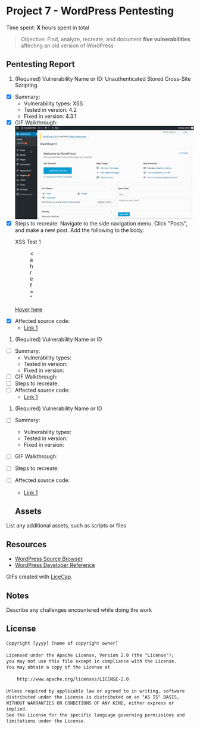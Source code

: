 # Project 7 - WordPress Pentesting

Time spent: **X** hours spent in total

> Objective: Find, analyze, recreate, and document **five vulnerabilities** affecting an old version of WordPress

## Pentesting Report

1. (Required) Vulnerability Name or ID: Unauthenticated Stored Cross-Site Scripting
  - [x] Summary: 
    - Vulnerability types: XSS
    - Tested in version: 4.2
    - Fixed in version: 4.3.1
  - [x] GIF Walkthrough: <img src="XSS1.gif" width="800"> 
  - [x] Steps to recreate: Navigate to the side navigation menu. Click "Posts", and make a new post. Add the following to the body: <p>XSS Test 1<figure style="width: 1px;" class="wp-caption alignnone"><figcaption class="wp-caption-text"><a href="</figcaption></figure></a><a href="http://onMouseOver='alert(1)'">Hover here</a></p>
  - [x] Affected source code:
    - [Link 1](https://blog.checkpoint.com/2015/09/15/finding-vulnerabilities-in-core-wordpress-a-bug-hunters-trilogy-part-iii-ultimatum/)

1. (Required) Vulnerability Name or ID
  - [ ] Summary: 
    - Vulnerability types:
    - Tested in version:
    - Fixed in version: 
  - [ ] GIF Walkthrough: 
  - [ ] Steps to recreate: 
  - [ ] Affected source code:
    - [Link 1](https://core.trac.wordpress.org/browser/tags/version/src/source_file.php)
1. (Required) Vulnerability Name or ID
  - [ ] Summary: 
    - Vulnerability types:
    - Tested in version:
    - Fixed in version: 
  - [ ] GIF Walkthrough: 
  - [ ] Steps to recreate: 
  - [ ] Affected source code:
    - [Link 1](https://core.trac.wordpress.org/browser/tags/version/src/source_file.php)

    ## Assets

List any additional assets, such as scripts or files

## Resources

- [WordPress Source Browser](https://core.trac.wordpress.org/browser/)
- [WordPress Developer Reference](https://developer.wordpress.org/reference/)

GIFs created with [LiceCap](http://www.cockos.com/licecap/).

## Notes

Describe any challenges encountered while doing the work

## License

    Copyright [yyyy] [name of copyright owner]

    Licensed under the Apache License, Version 2.0 (the "License");
    you may not use this file except in compliance with the License.
    You may obtain a copy of the License at

        http://www.apache.org/licenses/LICENSE-2.0

    Unless required by applicable law or agreed to in writing, software
    distributed under the License is distributed on an "AS IS" BASIS,
    WITHOUT WARRANTIES OR CONDITIONS OF ANY KIND, either express or implied.
    See the License for the specific language governing permissions and
    limitations under the License.